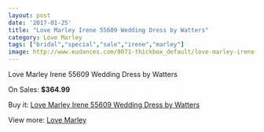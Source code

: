 ```yaml
---
layout: post
date: '2017-01-25'
title: "Love Marley Irene 55609 Wedding Dress by Watters"
category: Love Marley
tags: ["bridal","special","sale","irene","marley"]
image: http://www.eudances.com/8071-thickbox_default/love-marley-irene-55609-wedding-dress-by-watters.jpg
---
```

Love Marley Irene 55609 Wedding Dress by Watters

On Sales: **$364.99**
<a href="https://www.eudances.com/en/love-marley/2809-love-marley-irene-55609-wedding-dress-by-watters.html"><amp-img layout="responsive" width="600" height="600" src="//www.eudances.com/8071-thickbox_default/love-marley-irene-55609-wedding-dress-by-watters.jpg" alt="Love Marley Irene 55609 Wedding Dress by Watters 0" /></a>
<a href="https://www.eudances.com/en/love-marley/2809-love-marley-irene-55609-wedding-dress-by-watters.html"><amp-img layout="responsive" width="600" height="600" src="//www.eudances.com/8073-thickbox_default/love-marley-irene-55609-wedding-dress-by-watters.jpg" alt="Love Marley Irene 55609 Wedding Dress by Watters 1" /></a>
<a href="https://www.eudances.com/en/love-marley/2809-love-marley-irene-55609-wedding-dress-by-watters.html"><amp-img layout="responsive" width="600" height="600" src="//www.eudances.com/8072-thickbox_default/love-marley-irene-55609-wedding-dress-by-watters.jpg" alt="Love Marley Irene 55609 Wedding Dress by Watters 2" /></a>

Buy it: [Love Marley Irene 55609 Wedding Dress by Watters](https://www.eudances.com/en/love-marley/2809-love-marley-irene-55609-wedding-dress-by-watters.html "Love Marley Irene 55609 Wedding Dress by Watters")

View more: [Love Marley](https://www.eudances.com/en/44-love-marley "Love Marley")